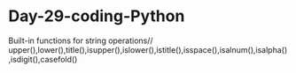 # Day-29-coding-Python
Built-in functions for string operations// upper(),lower(),title(),isupper(),islower(),istitle(),isspace(),isalnum(),isalpha(),isdigit(),casefold()
